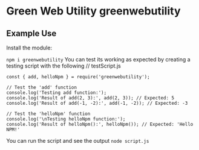 # Green Web Utility greenwebutility


## Example Use
Install the module:

`npm i greenwebutility`
You can test its working as expected by creating a testing script with the following
// testScript.js
```
const { add, helloNpm } = require('greenwebutility');

// Test the 'add' function
console.log('Testing add function:');
console.log('Result of add(2, 3):', add(2, 3)); // Expected: 5
console.log('Result of add(-1, -2):', add(-1, -2)); // Expected: -3

// Test the 'helloNpm' function
console.log('\nTesting helloNpm function:');
console.log('Result of helloNpm():', helloNpm()); // Expected: 'Hello NPM!'
```
You can run the script and see the output
`node script.js` 